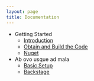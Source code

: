 ```yaml
---
layout: page
title: Documentation
---
```


- Getting Started
    - [Introduction](./introduction)
    - [Obtain and Build the Code](./build)
    - [Nuget](./nuget)
- Ab ovo usque ad mala
    - [Basic Setup](./basicsetup)
    - [Backstage](./backstage)
